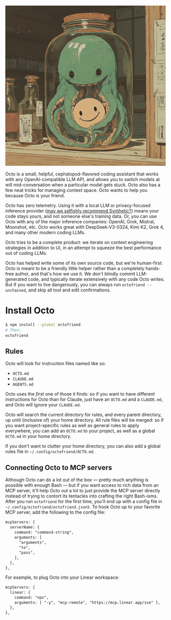 ![octofriend](./octofriend.png)

Octo is a small, helpful, cephalopod-flavored coding assistant that works with
any OpenAI-compatible LLM API, and allows you to switch models at will
mid-conversation when a particular model gets stuck. Octo also has a few neat
tricks for managing context space. Octo wants to help you because Octo is your
friend.

Octo has zero telemetry. Using it with a local LLM or privacy-focused inference
provider ([may we selfishly recommend Synthetic?](https://synthetic.new)) means
your code stays yours, and not someone else's training data. Or, you can use
Octo with any of the major inference companies: OpenAI, Grok, Mistral,
Moonshot, etc. Octo works great with DeepSeek-V3-0324, Kimi K2, Grok 4, and
many other modern coding LLMs.

Octo tries to be a complete product: we iterate on context engineering
strategies in addition to UI, in an attempt to squeeze the best performance out
of coding LLMs.

Octo has helped write some of its own source code, but we're human-first: Octo
is meant to be a friendly little helper rather than a completely hands-free
author, and that's how we use it. We don't blindly commit LLM-generated code,
and typically iterate extensively with any code Octo writes. But if you want to
live dangerously, you can always run `octofriend --unchained`, and skip all
tool and edit confirmations.

# Install Octo
```bash
$ npm install --global octofriend
# Then:
octofriend
```

## Rules

Octo will look for instruction files named like so:

- `OCTO.md`
- `CLAUDE.md`
- `AGENTS.md`

Octo uses the *first* one of those it finds: so if you want to have different
instructions for Octo than for Claude, just have an `OCTO.md` and a
`CLAUDE.md`, and Octo will ignore your `CLAUDE.md`.

Octo will search the current directory for rules, and every parent directory,
up until (inclusive of) your home directory. All rule files will be merged: so
if you want project-specific rules as well as general rules to apply
everywhere, you can add an `OCTO.md` to your project, as well as a global
`OCTO.md` in your home directory.

If you don't want to clutter your home directory, you can also add a global
rules file in `~/.config/octofriend/OCTO.md`.

## Connecting Octo to MCP servers

Although Octo can do a lot out of the box — pretty much anything is possible
with enough Bash — but if you want access to rich data from an MCP server, it'll
help Octo out a lot to just provide the MCP server directly instead of trying
to contort its tentacles into crafting the right Bash-isms. After you run
`octofriend` for the first time, you'll end up with a config file in
`~/.config/octofriend/octofriend.json5`. To hook Octo up to your favorite MCP
server, add the following to the config file:

```json5
mcpServers: {
  serverName: {
    command: "command-string",
    arguments: [
      "arguments",
      "to",
      "pass",
    ],
  },
},
```

For example, to plug Octo into your Linear workspace:

```json5
mcpServers: {
  linear: {
    command: "npx",
    arguments: [ "-y", "mcp-remote", "https://mcp.linear.app/sse" ],
  },
},
```
